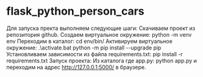 # flask_python_person_cars
Для запуска пректа выполняем следующие шаги:
Скачиваем проект из репозитория github. 
Cоздаем виртуальное окружение: python -m venv env
Переходим в каталог: cd env/bin/
Активируем виртуальное окружение: .\activate.bat
python -m pip install --upgrade pip
Установливаем зависимости из файла requirements.txt: pip install -r requirements.txt
Запуск проекта: Из каталога где app.py: python app.py и переходим на адрес http://127.0.0.1:5000/ в браузере.
